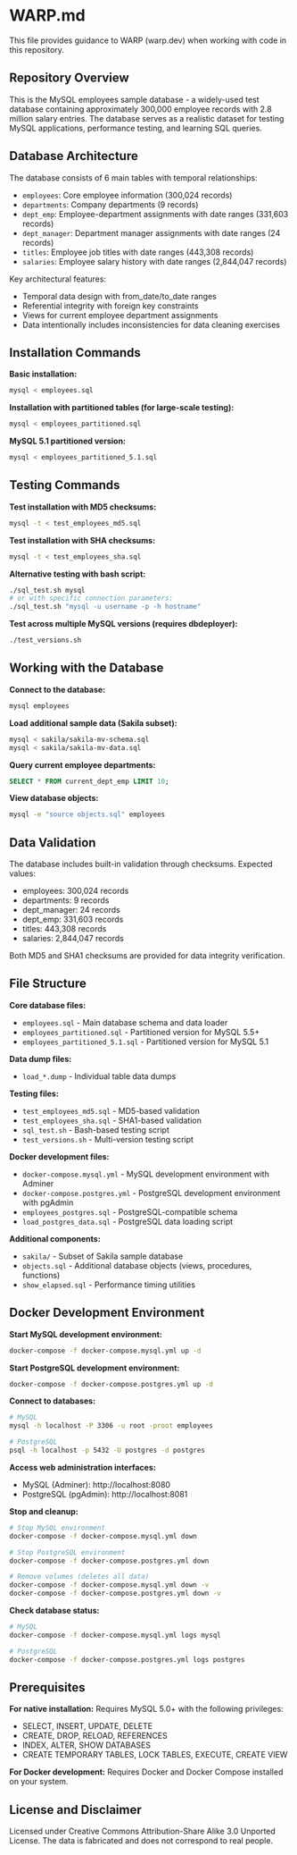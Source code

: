 # WARP.md

This file provides guidance to WARP (warp.dev) when working with code in this repository.

## Repository Overview

This is the MySQL employees sample database - a widely-used test database containing approximately 300,000 employee records with 2.8 million salary entries. The database serves as a realistic dataset for testing MySQL applications, performance testing, and learning SQL queries.

## Database Architecture

The database consists of 6 main tables with temporal relationships:

- `employees`: Core employee information (300,024 records)
- `departments`: Company departments (9 records) 
- `dept_emp`: Employee-department assignments with date ranges (331,603 records)
- `dept_manager`: Department manager assignments with date ranges (24 records)
- `titles`: Employee job titles with date ranges (443,308 records)
- `salaries`: Employee salary history with date ranges (2,844,047 records)

Key architectural features:
- Temporal data design with from_date/to_date ranges
- Referential integrity with foreign key constraints
- Views for current employee department assignments
- Data intentionally includes inconsistencies for data cleaning exercises

## Installation Commands

**Basic installation:**
```bash
mysql < employees.sql
```

**Installation with partitioned tables (for large-scale testing):**
```bash
mysql < employees_partitioned.sql
```

**MySQL 5.1 partitioned version:**
```bash
mysql < employees_partitioned_5.1.sql
```

## Testing Commands

**Test installation with MD5 checksums:**
```bash
mysql -t < test_employees_md5.sql
```

**Test installation with SHA checksums:**
```bash
mysql -t < test_employees_sha.sql
```

**Alternative testing with bash script:**
```bash
./sql_test.sh mysql
# or with specific connection parameters:
./sql_test.sh "mysql -u username -p -h hostname"
```

**Test across multiple MySQL versions (requires dbdeployer):**
```bash
./test_versions.sh
```

## Working with the Database

**Connect to the database:**
```bash
mysql employees
```

**Load additional sample data (Sakila subset):**
```bash
mysql < sakila/sakila-mv-schema.sql
mysql < sakila/sakila-mv-data.sql
```

**Query current employee departments:**
```sql
SELECT * FROM current_dept_emp LIMIT 10;
```

**View database objects:**
```bash
mysql -e "source objects.sql" employees
```

## Data Validation

The database includes built-in validation through checksums. Expected values:
- employees: 300,024 records
- departments: 9 records  
- dept_manager: 24 records
- dept_emp: 331,603 records
- titles: 443,308 records
- salaries: 2,844,047 records

Both MD5 and SHA1 checksums are provided for data integrity verification.

## File Structure

**Core database files:**
- `employees.sql` - Main database schema and data loader
- `employees_partitioned.sql` - Partitioned version for MySQL 5.5+
- `employees_partitioned_5.1.sql` - Partitioned version for MySQL 5.1

**Data dump files:**
- `load_*.dump` - Individual table data dumps

**Testing files:**
- `test_employees_md5.sql` - MD5-based validation
- `test_employees_sha.sql` - SHA1-based validation
- `sql_test.sh` - Bash-based testing script
- `test_versions.sh` - Multi-version testing script

**Docker development files:**
- `docker-compose.mysql.yml` - MySQL development environment with Adminer
- `docker-compose.postgres.yml` - PostgreSQL development environment with pgAdmin
- `employees_postgres.sql` - PostgreSQL-compatible schema
- `load_postgres_data.sql` - PostgreSQL data loading script

**Additional components:**
- `sakila/` - Subset of Sakila sample database
- `objects.sql` - Additional database objects (views, procedures, functions)
- `show_elapsed.sql` - Performance timing utilities

## Docker Development Environment

**Start MySQL development environment:**
```bash
docker-compose -f docker-compose.mysql.yml up -d
```

**Start PostgreSQL development environment:**
```bash
docker-compose -f docker-compose.postgres.yml up -d
```

**Connect to databases:**
```bash
# MySQL
mysql -h localhost -P 3306 -u root -proot employees

# PostgreSQL
psql -h localhost -p 5432 -U postgres -d postgres
```

**Access web administration interfaces:**
- MySQL (Adminer): http://localhost:8080
- PostgreSQL (pgAdmin): http://localhost:8081

**Stop and cleanup:**
```bash
# Stop MySQL environment
docker-compose -f docker-compose.mysql.yml down

# Stop PostgreSQL environment
docker-compose -f docker-compose.postgres.yml down

# Remove volumes (deletes all data)
docker-compose -f docker-compose.mysql.yml down -v
docker-compose -f docker-compose.postgres.yml down -v
```

**Check database status:**
```bash
# MySQL
docker-compose -f docker-compose.mysql.yml logs mysql

# PostgreSQL  
docker-compose -f docker-compose.postgres.yml logs postgres
```

## Prerequisites

**For native installation:**
Requires MySQL 5.0+ with the following privileges:
- SELECT, INSERT, UPDATE, DELETE
- CREATE, DROP, RELOAD, REFERENCES
- INDEX, ALTER, SHOW DATABASES
- CREATE TEMPORARY TABLES, LOCK TABLES, EXECUTE, CREATE VIEW

**For Docker development:**
Requires Docker and Docker Compose installed on your system.

## License and Disclaimer

Licensed under Creative Commons Attribution-Share Alike 3.0 Unported License. The data is fabricated and does not correspond to real people.